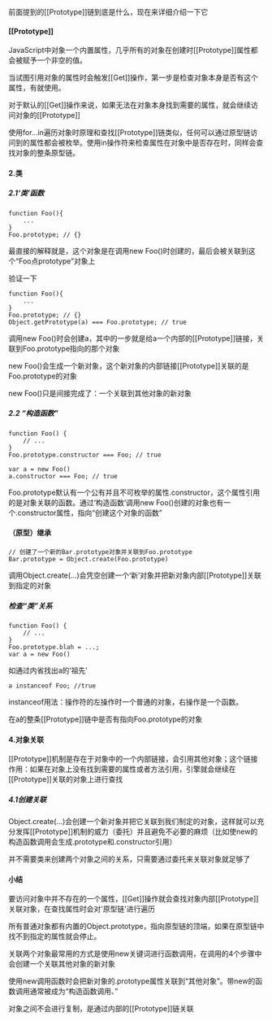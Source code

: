 前面提到的[[Prototype]]链到底是什么，现在来详细介绍一下它

#### [[Prototype]]
JavaScript中对象一个内置属性，几乎所有的对象在创建时[[Prototype]]属性都会被赋予一个非空的值。

当试图引用对象的属性时会触发[[Get]]操作，第一步是检查对象本身是否有这个属性，有就使用。

对于默认的[[Get]]操作来说，如果无法在对象本身找到需要的属性，就会继续访问对象的[[Prototype]]

使用for...in遍历对象时原理和查找[[Prototype]]链类似，任何可以通过原型链访问到的属性都会被枚举。使用in操作符来检查属性在对象中是否存在时，同样会查找对象的整条原型链。

#### 2.类

##### 2.1‘类’函数
```
function Foo(){
    ...
}
Foo.prototype; // {}
```
最直接的解释就是，这个对象是在调用new Foo()时创建的，最后会被关联到这个“Foo点prototype”对象上

验证一下
```
function Foo(){
    ...
}
Foo.prototype; // {}
Object.getPrototype(a) === Foo.prototype; // true
```
调用new Foo()时会创建a，其中的一步就是给a一个内部的[[Prototype]]链接，关联到Foo.prototype指向的那个对象

new Foo()会生成一个新对象，这个新对象的内部链接[[Prototype]]关联的是Foo.prototype的对象

new Foo()只是间接完成了：一个关联到其他对象的新对象

##### 2.2 “构造函数”
```
function Foo() {
    // ... 
}
Foo.prototype.constructor === Foo; // true

var a = new Foo()
a.constructor === Foo; // true
```

Foo.prototype默认有一个公有并且不可枚举的属性.constructor，这个属性引用的是对象关联的函数。通过‘构造函数’调用new Foo()创建的对象也有一个.constructor属性，指向“创建这个对象的函数”

#### （原型）继承
```
// 创建了一个新的Bar.prototype对象并关联到Foo.prototype
Bar.prototype = Object.create(Foo.prototype)
```
调用Object.create(...)会凭空创建一个‘新’对象并把新对象内部[[Prototype]]关联到指定的对象


##### 检查“类”关系
```
function Foo() {
    // ... 
}
Foo.prototype.blah = ...;
var a = new Foo()
```
如通过内省找出a的‘祖先’
```
a instanceof Foo; //true
```
instanceof用法：操作符的左操作时一个普通的对象，右操作是一个函数。

在a的整条[[Prototype]]链中是否有指向Foo.prototype的对象

#### 4.对象关联
[[Prototype]]机制是存在于对象中的一个内部链接，会引用其他对象；这个链接作用：如果在对象上没有找到需要的属性或者方法引用，引擎就会继续在[[Prototype]]关联的对象上进行查找

##### 4.1创建关联
Object.create(...)会创建一个新对象并把它关联到我们制定的对象，这样就可以充分发挥[[Prototype]]机制的威力（委托）并且避免不必要的麻烦（比如使new的构造函数调用会生成.prototype和.constructor引用）

并不需要类来创建两个对象之间的关系，只需要通过委托来关联对象就足够了

#### 小结
要访问对象中并不存在的一个属性，[[Get]]操作就会查找对象内部[[Prototype]]关联对象，在查找属性时会对'原型链'进行遍历

所有普通对象都有内置的Object.prototype，指向原型链的顶端，如果在原型链中找不到指定的属性就会停止。

关联两个对象最常用的方式是使用new关键词进行函数调用，在调用的4个步骤中会创建一个关联其他对象的新对象

使用new调用函数时会把新对象的.prototype属性关联到“其他对象”。带new的函数调用通常被成为“构造函数调用、”

对象之间不会进行复制，是通过内部的[[Prototype]]链关联